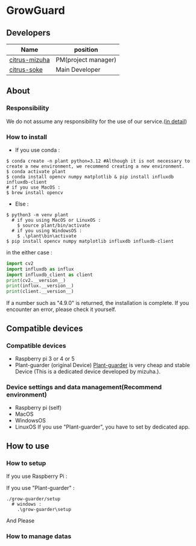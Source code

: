 # GrowGuard
## Developers
| Name                                              | position            |
|---------------------------------------------------|---------------------|
| [citrus-mizuha](https://github.com/citrus-mizuha) | PM(project manager) |
| [citrus-soke](https://github.com/citrus-soke)     | Main Developer      |
## About
### Responsibility
We do not assume any responsibility for the use of our service.([in detail](LICENSE))
### How to install
- If you use conda : 
```shell
$ conda create -n plant python=3.12 #Although it is not necessary to create a new environment, we recommend creating a new environment.
$ conda activate plant
$ conda install opencv numpy matplotlib & pip install influxdb influxdb-client
# if you use MacOS : 
$ brew install opencv
```
- Else :
```shell
$ python3 -m venv plant
  # if you using MacOS or LinuxOS : 
    $ source plant/bin/activate
  # if you using WindowsOS : 
    $ .\plant\bin\activate
$ pip install opencv numpy matplotlib influxdb influxdb-client
```
in the either case :
```python
import cv2
import influxdb as influx
import influxdb_client as client
print(cv2.__version__)
print(influx.__version__)
print(client.__version__)
```
If a number such as "4.9.0" is returned, the installation is complete. If you encounter an error, please check it yourself.

## Compatible devices
### Compatible devices
- Raspberry pi 3 or 4 or 5
- Plant-guarder (original Device)
[Plant-guarder](https://example.com) is very cheap and stable Device (This is a dedicated device developed by mizuha.).
### Device settings and data management(Recommend environment)
- Raspberry pi (self)
- MacOS
- WindowsOS
- LinuxOS
If you use "Plant-guarder", you have to set by dedicated app.

## How to use
### How to setup
If you use Raspberry Pi :

If you use "Plant-guarder" :
```shell
./grow-guarder/setup
  # windows : 
    .\grow-guarder\setup
```
And Please 
### How to manage datas
